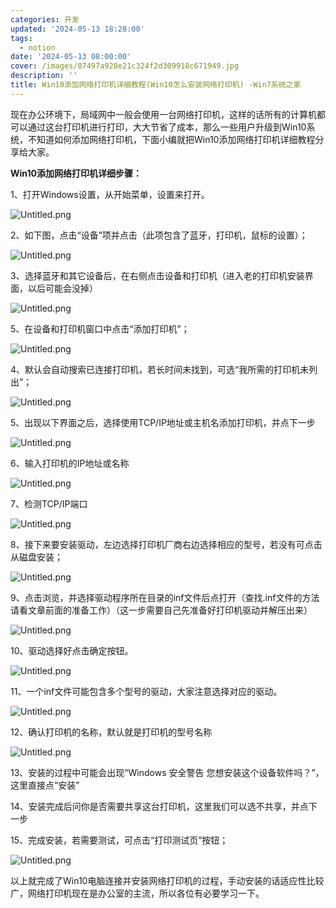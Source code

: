 ```yaml
---
categories: 开发
updated: '2024-05-13 18:28:00'
tags:
  - notion
date: '2024-05-13 08:00:00'
cover: /images/07497a928e21c324f2d309918c671949.jpg
description: ''
title: Win10添加网络打印机详细教程(Win10怎么安装网络打印机) -Win7系统之家
---
```


现在办公环境下，局域网中一般会使用一台网络打印机，这样的话所有的计算机都可以通过这台打印机进行打印，大大节省了成本，那么一些用户升级到Win10系统，不知道如何添加网络打印机，下面小编就把Win10添加网络打印机详细教程分享给大家。


**Win10添加网络打印机详细步骤：**


1、打开Windows设置，从开始菜单，设置来打开。


![Untitled.png](/images/540e3b4a5d2ba55976636b1fba2c8a12.png)


2、如下图，点击“设备”项并点击（此项包含了蓝牙，打印机，鼠标的设置）； 


![Untitled.png](/images/c854b4ac3cb77cc5d2e9308e7ddcca0d.png)


3、选择蓝牙和其它设备后，在右侧点击设备和打印机（进入老的打印机安装界面，以后可能会没掉）


![Untitled.png](/images/675b24731ffbc408a525754f504fddb0.png)


5、在设备和打印机窗口中点击“添加打印机”；


![Untitled.png](/images/ca1e85c3ff6ede782fcdcf45da089d7b.png)


4、默认会自动搜索已连接打印机，若长时间未找到，可选“我所需的打印机未列出”；


![Untitled.png](/images/19171197acf498a762fd2c52c1e29140.png)


5、出现以下界面之后，选择使用TCP/IP地址或主机名添加打印机，并点下一步


![Untitled.png](/images/a17e59b188156b5cda2ed27124a85721.png)


6、输入打印机的IP地址或名称






![Untitled.png](/images/b3568639f20697413d89d2e000524353.png)


7、检测TCP/IP端口


![Untitled.png](/images/06443f1b94419875cd671a698a97b82d.png)


8、接下来要安装驱动，左边选择打印机厂商右边选择相应的型号，若没有可点击从磁盘安装；


![Untitled.png](/images/95ade7fbb0a220d9533e5c7e3bf74da8.png)


9、点击浏览，并选择驱动程序所在目录的inf文件后点打开（查找.inf文件的方法请看文章前面的准备工作）（这一步需要自己先准备好打印机驱动并解压出来）


![Untitled.png](/images/c9a5b2f7bc20f69dfb1b8d8350d42393.png)


10、驱动选择好点击确定按钮。


![Untitled.png](/images/25d8fa21de3ce5526ed5eb37b1ef22c3.png)


11、一个inf文件可能包含多个型号的驱动，大家注意选择对应的驱动。


![Untitled.png](/images/634460e39658f8491fd284d4b580566c.png)


12、确认打印机的名称，默认就是打印机的型号名称


![Untitled.png](/images/6f8c7a92963b8ff8bc6babd3d6320a07.png)


13、安装的过程中可能会出现“Windows 安全警告 您想安装这个设备软件吗？”，这里直接点“安装”


14、安装完成后问你是否需要共享这台打印机，这里我们可以选不共享，并点下一步


15、完成安装，若需要测试，可点击“打印测试页”按钮；


![Untitled.png](/images/069f4b4e58694fe085ca9b5009a814d0.png)


以上就完成了Win10电脑连接并安装网络打印机的过程，手动安装的话适应性比较广，网络打印机现在是办公室的主流，所以各位有必要学习一下。

